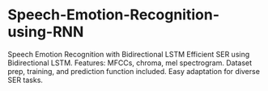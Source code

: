 # Speech-Emotion-Recognition-using-RNN
Speech Emotion Recognition with Bidirectional LSTM  Efficient SER using Bidirectional LSTM. Features: MFCCs, chroma, mel spectrogram. Dataset prep, training, and prediction function included. Easy adaptation for diverse SER tasks.
